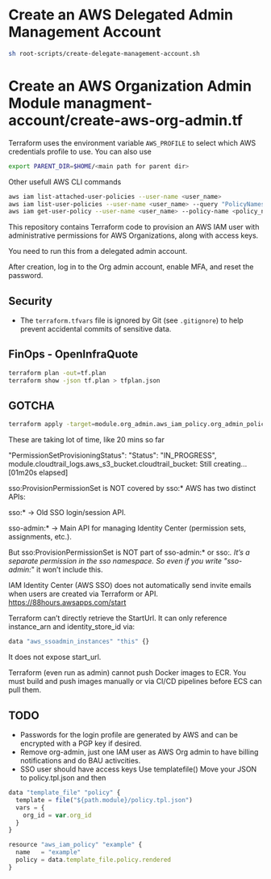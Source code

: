 
# Create an AWS Delegated Admin Management Account  
```bash
sh root-scripts/create-delegate-management-account.sh
```
# Create an AWS Organization Admin Module **managment-account/create-aws-org-admin.tf**  

Terraform uses the environment variable `AWS_PROFILE` to select which AWS credentials profile to use.
You can also use 
```bash
export PARENT_DIR=$HOME/<main path for parent dir>
```
Other usefull AWS CLI commands 
```bash
aws iam list-attached-user-policies --user-name <user_name>
aws iam list-user-policies --user-name <user_name> --query "PolicyNames" --output text
aws iam get-user-policy --user-name <user_name> --policy-name <policy_name>
```
This repository contains Terraform code to provision an AWS IAM user with administrative permissions for AWS Organizations, along with access keys.

You need to run this from a delegated admin account.

After creation, log in to the Org admin account, enable MFA, and reset the password.

## Security

- The `terraform.tfvars` file is ignored by Git (see `.gitignore`) to help prevent accidental commits of sensitive data.

## FinOps - OpenInfraQuote
```bash
terraform plan -out=tf.plan
terraform show -json tf.plan > tfplan.json
```

## GOTCHA
```bash
terraform apply -target=module.org_admin.aws_iam_policy.org_admin_policy
```

These are taking lot of time, like 20 mins so far

"PermissionSetProvisioningStatus": 
        "Status": "IN_PROGRESS",
module.cloudtrail_logs.aws_s3_bucket.cloudtrail_bucket: Still creating... [01m20s elapsed]

sso:ProvisionPermissionSet is NOT covered by sso:*
AWS has two distinct APIs:

sso:* → Old SSO login/session API.

sso-admin:* → Main API for managing Identity Center (permission sets, assignments, etc.).

But sso:ProvisionPermissionSet is NOT part of sso-admin:* or sso:*.
It’s a separate permission in the sso namespace.
So even if you write "sso-admin:*" it won’t include this.

 IAM Identity Center (AWS SSO) does not automatically send invite emails when users are created via Terraform or API.
 https://88hours.awsapps.com/start

 Terraform can’t directly retrieve the StartUrl. It can only reference instance_arn and identity_store_id via:
```bash
data "aws_ssoadmin_instances" "this" {}
```
It does not expose start_url.

Terraform (even run as admin) cannot push Docker images to ECR. You must build and push images manually or via CI/CD pipelines before ECS can pull them.


## TODO
- Passwords for the login profile are generated by AWS and can be encrypted with a PGP key if desired.
- Remove org-admin, just one IAM user as AWS Org admin to have billing notifications and do BAU activcities. 
- SSO user should have access keys
Use templatefile()
Move your JSON to policy.tpl.json and then 
```js
data "template_file" "policy" {
  template = file("${path.module}/policy.tpl.json")
  vars = {
    org_id = var.org_id
  }
}

resource "aws_iam_policy" "example" {
  name   = "example"
  policy = data.template_file.policy.rendered
}

```

